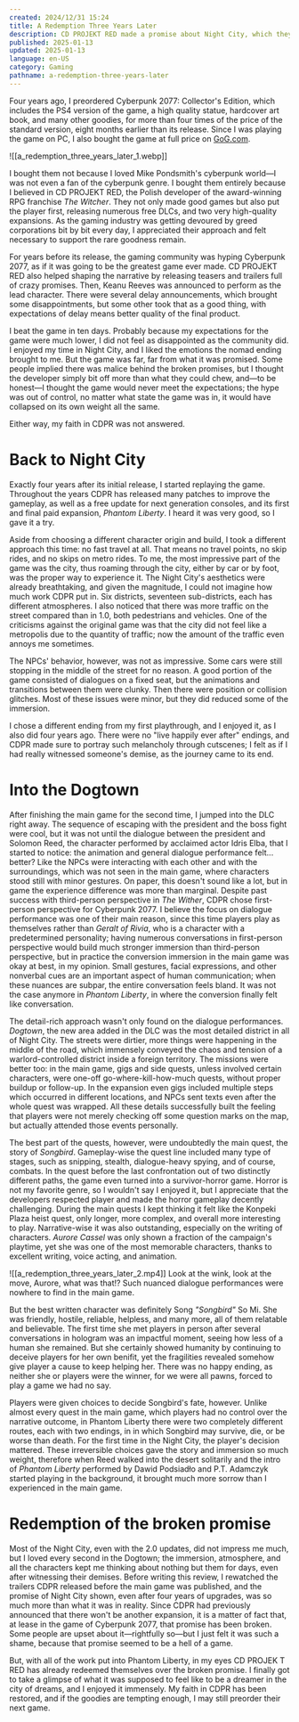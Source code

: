 ```yaml
---
created: 2024/12/31 15:24
title: A Redemption Three Years Later
description: CD PROJEKT RED made a promise about Night City, which they broke. Three years later they had another attempt, and to me, it was their redemption.
published: 2025-01-13
updated: 2025-01-13
language: en-US
category: Gaming
pathname: a-redemption-three-years-later
---
```

Four years ago, I preordered Cyberpunk 2077: Collector's Edition, which includes the PS4 version of the game, a high quality statue, hardcover art book, and many other goodies, for more than four times of the price of the standard version, eight months earlier than its release. Since I was playing the game on PC, I also bought the game at full price on [GoG.com](https://gog.com).

![[a_redemption_three_years_later_1.webp]]

I bought them not because I loved Mike Pondsmith's cyberpunk world—I was not even a fan of the cyberpunk genre. I bought them entirely because I believed in CD PROJEKT RED, the Polish developer of the award-winning RPG franchise _The Witcher_. They not only made good games but also put the player first, releasing numerous free DLCs, and two very high-quality expansions. As the gaming industry was getting devoured by greed corporations bit by bit every day, I appreciated their approach and felt necessary to support the rare goodness remain.

For years before its release, the gaming community was hyping Cyberpunk 2077, as if it was going to be the greatest game ever made. CD PROJEKT RED also helped shaping the narrative by releasing teasers and trailers full of crazy promises. Then, Keanu Reeves was announced to perform as the lead character. There were several delay announcements, which brought some disappointments, but some other took that as a good thing, with expectations of delay means better quality of the final product.

I beat the game in ten days. Probably because my expectations for the game were much lower, I did not feel as disappointed as the community did. I enjoyed my time in Night City, and I liked the emotions the nomad ending brought to me. But the game was far, far from what it was promised. Some people implied there was malice behind the broken promises, but I thought the developer simply bit off more than what they could chew, and—to be honest—I thought the game would never meet the expectations; the hype was out of control, no matter what state the game was in, it would have collapsed on its own weight all the same.

Either way, my faith in CDPR was not answered.

# Back to Night City
Exactly four years after its initial release, I started replaying the game. Throughout the years CDPR has released many patches to improve the gameplay, as well as a free update for next generation consoles, and its first and final paid expansion, _Phantom Liberty_. I heard it was very good, so I gave it a try.

Aside from choosing a different character origin and build, I took a different approach this time: no fast travel at all. That means no travel points, no skip rides, and no skips on metro rides. To me, the most impressive part of the game was the city, thus roaming through the city, either by car or by foot, was the proper way to experience it. The Night City's aesthetics were already breathtaking, and given the magnitude, I could not imagine how much work CDPR put in. Six districts, seventeen sub-districts, each has different atmospheres. I also noticed that there was more traffic on the street compared than in 1.0, both pedestrians and vehicles. One of the criticisms against the original game was that the city did not feel like a metropolis due to the quantity of traffic; now the amount of the traffic even annoys me sometimes.

The NPCs' behavior, however, was not as impressive. Some cars were still stopping in the middle of the street for no reason. A good portion of the game consisted of dialogues on a fixed seat, but the animations and transitions between them were clunky. Then there were position or collision glitches. Most of these issues were minor, but they did reduced some of the immersion.

I chose a different ending from my first playthrough, and I enjoyed it, as I also did four years ago. There were no "live happily ever after" endings, and CDPR made sure to portray such melancholy through cutscenes; I felt as if I had really witnessed someone's demise, as the journey came to its end.
# Into the Dogtown

After finishing the main game for the second time, I jumped into the DLC right away. The sequence of escaping with the president and the boss fight were cool, but it was not until the dialogue between the president and Solomon Reed, the character performed by acclaimed actor Idris Elba, that I started to notice: the animation and general dialogue performance felt... better? Like the NPCs were interacting with each other and with the surroundings, which was not seen in the main game, where characters stood still with minor gestures. On paper, this doesn't sound like a lot, but in game the experience difference was more than marginal. Despite past success with third-person perspective in _The Wither_, CDPR chose first-person perspective for Cyberpunk 2077. I believe the focus on dialogue performance was one of their main reason, since this time players play as themselves rather than _Geralt of Rivia_, who is a character with a predetermined personality; having numerous conversations in first-person perspective would build much stronger immersion than third-person perspective, but in practice the conversion immersion in the main game was okay at best, in my opinion. Small gestures, facial expressions, and other nonverbal cues are an important aspect of human communication; when these nuances are subpar, the entire conversation feels bland. It was not the case anymore in _Phantom Liberty_, in where the conversion finally felt like conversation.

The detail-rich approach wasn't only found on the dialogue performances. _Dogtown_, the new area added in the DLC was the most detailed district in all of Night City. The streets were dirtier, more things were happening in the middle of the road, which immensely conveyed the chaos and tension of a warlord-controlled district inside a foreign territory. The missions were better too: in the main game, gigs and side quests, unless involved certain characters, were one-off go-where-kill-how-much quests, without proper buildup or follow-up. In the expansion even gigs included multiple steps which occurred in different locations, and NPCs sent texts even after the whole quest was wrapped. All these details successfully built the feeling that players were not merely checking off some question marks on the map, but actually attended those events personally.

The best part of the quests, however, were undoubtedly the main quest, the story of _Songbird_. Gameplay-wise the quest line included many type of stages, such as snipping, stealth, dialogue-heavy spying, and of course, combats. In the quest before the last confrontation out of two distinctly different paths, the game even turned into a survivor-horror game. Horror is not my favorite genre, so I wouldn't say I enjoyed it, but I appreciate that the developers respected player and made the horror gameplay decently challenging. During the main quests I kept thinking it felt like the Konpeki Plaza heist quest, only longer, more complex, and overall more interesting to play. Narrative-wise it was also outstanding, especially on the writing of characters. _Aurore Cassel_ was only shown a fraction of the campaign's playtime, yet she was one of the most memorable characters, thanks to excellent writing, voice acting, and animation.

![[a_redemption_three_years_later_2.mp4]]
Look at the wink, look at the move, Aurore, what was that!? Such nuanced dialogue performances were nowhere to find in the main game.

But the best written character was definitely Song _"Songbird"_ So Mi. She was friendly, hostile, reliable, helpless, and many more, all of them relatable and believable. The first time she met players in person after several conversations in hologram was an impactful moment, seeing how less of a human she remained. But she certainly showed humanity by continuing to deceive players for her own benifit, yet the fragilities revealed somehow give player a cause to keep helping her. There was no happy ending, as neither she or players were the winner, for we were all pawns, forced to play a game we had no say.

Players were given choices to decide Songbird's fate, however. Unlike almost every quest in the main game, which players had no control over the narrative outcome, in Phantom Liberty there were two completely different routes, each with two endings, in in which Songbird may survive, die, or be worse than death. For the first time in the Night City, the player's decision mattered. These irreversible choices gave the story and immersion so much weight, therefore when Reed walked into the desert solitarily and the intro of _Phantom Liberty_ performed by Dawid Podsiadło and P.T. Adamczyk started playing in the background, it brought much more sorrow than I experienced in the main game. 

# Redemption of the broken promise
Most of the Night City, even with the 2.0 updates, did not impress me much, but I loved every second in the Dogtown; the immersion, atmosphere, and all the characters kept me thinking about nothing but them for days, even after witnessing their demises. Before writing this review, I rewatched the trailers CDPR released before the main game was published, and the promise of Night City shown, even after four years of upgrades, was so much more than what it was in reality. Since CDPR had previously announced that there won't be another expansion, it is a matter of fact that, at lease in the game of Cyberpunk 2077, that promise has been broken. Some people are upset about it—rightfully so—but I just felt it was such a shame, because that promise seemed to be a hell of a game. 

But, with all of the work put into Phantom Liberty, in my eyes CD PROJEK T RED has already redeemed themselves over the broken promise. I finally got to take a glimpse of what it was supposed to feel like to be a dreamer in the city of dreams, and I enjoyed it immensely. My faith in CDPR has been restored, and if the goodies are tempting enough, I may still preorder their next game.
